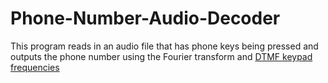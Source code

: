 # Phone-Number-Audio-Decoder
This program reads in an audio file that has phone keys being pressed and outputs the phone number using the Fourier transform and [DTMF keypad frequencies](https://en.wikipedia.org/wiki/Dual-tone_multi-frequency_signaling)  

